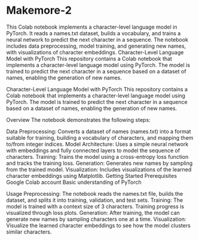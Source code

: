 # Makemore-2
This Colab notebook implements a character-level language model in PyTorch. It reads a names.txt dataset, builds a vocabulary, and trains a neural network to predict the next character in a sequence. The notebook includes data preprocessing, model training, and generating new names, with visualizations of character embeddings.
Character-Level Language Model with PyTorch
This repository contains a Colab notebook that implements a character-level language model using PyTorch. The model is trained to predict the next character in a sequence based on a dataset of names, enabling the generation of new names.

Character-Level Language Model with PyTorch
This repository contains a Colab notebook that implements a character-level language model using PyTorch. The model is trained to predict the next character in a sequence based on a dataset of names, enabling the generation of new names.

Overview
The notebook demonstrates the following steps:

Data Preprocessing: Converts a dataset of names (names.txt) into a format suitable for training, building a vocabulary of characters, and mapping them to/from integer indices.
Model Architecture: Uses a simple neural network with embeddings and fully connected layers to model the sequence of characters.
Training: Trains the model using a cross-entropy loss function and tracks the training loss.
Generation: Generates new names by sampling from the trained model.
Visualization: Includes visualizations of the learned character embeddings using Matplotlib.
Getting Started
Prerequisites
Google Colab account
Basic understanding of PyTorch

Usage
Preprocessing: The notebook reads the names.txt file, builds the dataset, and splits it into training, validation, and test sets.
Training: The model is trained with a context size of 3 characters. Training progress is visualized through loss plots.
Generation: After training, the model can generate new names by sampling characters one at a time.
Visualization: Visualize the learned character embeddings to see how the model clusters similar characters.
